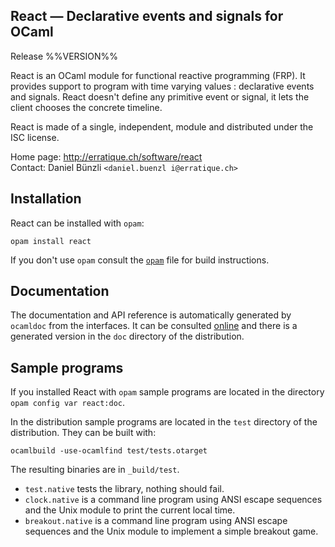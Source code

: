 React — Declarative events and signals for OCaml
-------------------------------------------------------------------------------
Release %%VERSION%%

React is an OCaml module for functional reactive programming (FRP). It
provides support to program with time varying values : declarative
events and signals. React doesn't define any primitive event or
signal, it lets the client chooses the concrete timeline.

React is made of a single, independent, module and distributed under
the ISC license.

Home page: http://erratique.ch/software/react  
Contact: Daniel Bünzli `<daniel.buenzl i@erratique.ch>`


## Installation

React can be installed with `opam`:

    opam install react

If you don't use `opam` consult the [`opam`](opam) file for build
instructions.


## Documentation

The documentation and API reference is automatically generated by
`ocamldoc` from the interfaces. It can be consulted [online][3]
and there is a generated version in the `doc` directory of the
distribution.

[3]: http://erratique.ch/software/react/doc/React


## Sample programs

If you installed React with `opam` sample programs are located in
the directory `opam config var react:doc`.

In the distribution sample programs are located in the `test`
directory of the distribution. They can be built with:

    ocamlbuild -use-ocamlfind test/tests.otarget

The resulting binaries are in `_build/test`.

- `test.native` tests the library, nothing should fail.
- `clock.native` is a command line program using ANSI escape sequences
  and the Unix module to print the current local time.
- `breakout.native` is a command line program using ANSI escape sequences
  and the Unix module to implement a simple breakout game.

